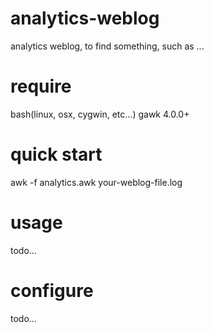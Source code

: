 # analytics-weblog
analytics weblog, to find something, such as ...

# require
bash(linux, osx, cygwin, etc...)
gawk 4.0.0+


# quick start
awk -f analytics.awk your-weblog-file.log

# usage
todo...


# configure
todo...

